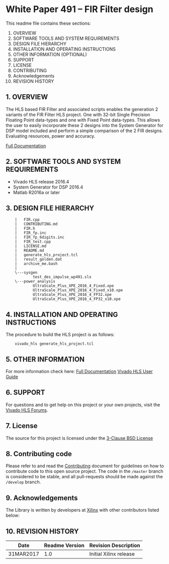 White Paper 491 – FIR Filter design
======================================

This readme file contains these sections:

1. OVERVIEW
2. SOFTWARE TOOLS AND SYSTEM REQUIREMENTS
3. DESIGN FILE HIERARCHY
4. INSTALLATION AND OPERATING INSTRUCTIONS
5. OTHER INFORMATION (OPTIONAL)
6. SUPPORT
7. LICENSE
8. CONTRIBUTING
9. Acknowledgements
10. REVISION HISTORY

## 1. OVERVIEW

The HLS based FIR Filter and associated scripts enables the generation 2 variants of the FIR Filter HLS project. 
One with 32-bit Single Precision Floating Point data-types and one with Fixed Point data-types. This allows the 
user to easily incorporate these 2 designs into the System Generator for DSP model included and perform a simple 
comparison of the 2 FIR designs. Evaluating resources, power and accuracy.
    
[Full Documentation]

## 2. SOFTWARE TOOLS AND SYSTEM REQUIREMENTS

*	Vivado HLS release 2016.4
*	System Generator for DSP 2016.4
*	Matlab R2016a or later


## 3. DESIGN FILE HIERARCHY
```
	|   FIR.cpp
	|   CONTRIBUTING.md
	|   FIR.h
	|   FIR_fp.inc
	|   FIR_fp_6digits.inc
	|   FIR_test.cpp
	|   LICENSE.md
	|   README.md
	|   generate_hls_project.tcl
	|   result_golden.dat
	|	archive_me.bash
	|
	\---sysgen
			test_des_impulse_wp491.slx
	\---power_analysis
			UltraScale_Plus_XPE_2016_4_Fixed.xpe
			UltraScale_Plus_XPE_2016_4_Fixed_x10.xpe
			UltraScale_Plus_XPE_2016_4_FP32.xpe
			UltraScale_Plus_XPE_2016_4_FP32_x10.xpe
```

## 4. INSTALLATION AND OPERATING INSTRUCTIONS

The procedure to build the HLS project is as follows:
```
	vivado_hls generate_hls_project.tcl
```

## 5. OTHER INFORMATION

For more information check here: 
[Full Documentation][]
[Vivado HLS User Guide][]

## 6. SUPPORT

For questions and to get help on this project or your own projects, visit the [Vivado HLS Forums][]. 

## 7. License
The source for this project is licensed under the [3-Clause BSD License][]

## 8. Contributing code
Please refer to and read the [Contributing][] document for guidelines on how to contribute code to this open source project. The code in the `/master` branch is considered to be stable, and all pull-requests should be made against the `/develop` branch.

## 9. Acknowledgements
The Library is written by developers at [Xilinx](http://www.xilinx.com/) with other contributors listed below:

## 10. REVISION HISTORY

Date		|	Readme Version		|	Revision Description
------------|-----------------------|-------------------------
31MAR2017	|	1.0					|	Initial Xilinx release



[Contributing]: CONTRIBUTING.md 
[3-Clause BSD License]: LICENSE.md
[Full Documentation]: https://www.xilinx.com/support/documentation/white_papers/wp491-floating-to-fixed-point.pdf 
[Vivado HLS Forums]: https://forums.xilinx.com/t5/High-Level-Synthesis-HLS/bd-p/hls 
[Vivado HLS User Guide]: http://www.xilinx.com/support/documentation/sw_manuals/xilinx2015_4/ug902-vivado-high-level-synthesis.pdf